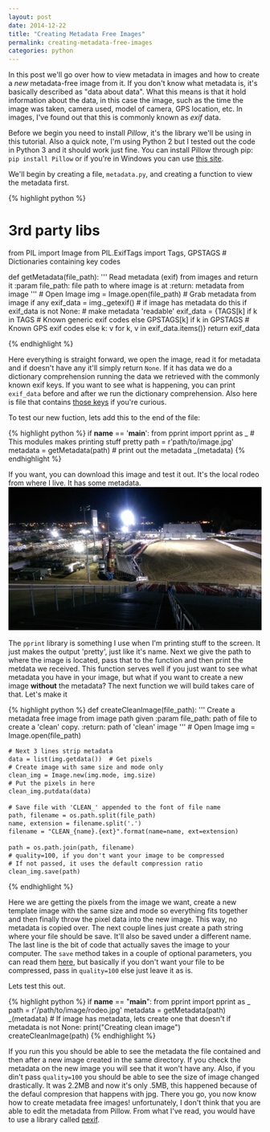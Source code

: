 ```yaml
---
layout: post
date: 2014-12-22
title: "Creating Metadata Free Images"
permalink: creating-metadata-free-images
categories: python
---
```


In this post we'll go over how to view metadata in images and how to create a *new* metadata-free image from it. If you don't know what metadata is, it's basically described as "data about data". What this means is that it hold information about the data, in this case the image, such as the time the image was taken, camera used, model of camera, GPS location, etc. In images, I've found out that this is commonly known as *exif* data.

Before we begin you need to install *Pillow*, it's the library we'll be using in this tutorial. Also a quick note, I'm using Python 2 but I tested out the code in Python 3 and it should work just fine. You can install Pillow through pip: `pip install Pillow` or if you're in Windows you can use [this site](http://www.lfd.uci.edu/~gohlke/pythonlibs/#pillow).

We'll begin by creating a file, `metadata.py`, and creating a function to view the metadata first.

{% highlight python %}
# 3rd party libs
from PIL import Image
from PIL.ExifTags import Tags, GPSTAGS  # Dictionaries containing key codes

def getMetadata(file_path):
    '''
    Read metadata (exif) from images and return it
    :param file_path: file path to where image is at
    :return: metadata from image
    '''
    # Open Image
    img = Image.open(file_path)
    # Grab metadata from image if any
    exif_data = img._getexif()
    # if image has metadata do this
    if exif_data is not None:
        # make metadata 'readable'
        exif_data = {TAGS[k] if k in TAGS  # Known generic exif codes
                     else GPSTAGS[k] if k in GPSTAGS  # Known GPS exif codes
                     else k: v for k, v in exif_data.items()}
    return exif_data

{% endhighlight %}

Here everything is straight forward, we open the image, read it for metadata and if doesn't have any it'll simply return `None`. If it has data we do a dictionary comprehension running the data we retrieved with the commonly known exif keys. If you want to see what is happening, you can print `exif_data` before and after we run the dictionary comprehension. Also here is file that contains [those keys](https://github.com/python-pillow/Pillow/blob/master/PIL/ExifTags.py) if you're curious.

To test our new fuction, lets add this to the end of the file:

{% highlight python %}
if __name__ == '__main__':
    from pprint import pprint as _ # This modules makes printing stuff pretty
    path = r'path/to/image.jpg'
    metadata = getMetadata(path)
    # print out the metadata
    _(metadata)
{% endhighlight %}

If you want, you can download this image and test it out. It's the local rodeo from where I live. It has some metadata.
![](/assets/images/posts/rodeo.jpg)

The `pprint` library is something I use when I'm printing stuff to the screen. It just makes the output 'pretty', just like it's name. Next we give the path to where the image is located, pass that to the function and then print the metdata we received. This function serves well if you just want to see what metadata you have in your image, but what if you want to create a new image **without** the metadata? The next function we will build takes care of that. Let's make it

{% highlight python %}
def createCleanImage(file_path):
    '''
    Create a metadata free image from image path given
    :param file_path: path of file to create a 'clean' copy.
    :return: path of 'clean' image
    '''
    # Open Image
    img = Image.open(file_path)

    # Next 3 lines strip metadata
    data = list(img.getdata())  # Get pixels
    # Create image with same size and mode only
    clean_img = Image.new(img.mode, img.size)
    # Put the pixels in here
    clean_img.putdata(data)

    # Save file with 'CLEAN_' appended to the font of file name
    path, filename = os.path.split(file_path)
    name, extension = filename.split('.')
    filename = "CLEAN_{name}.{ext}".format(name=name, ext=extension)

    path = os.path.join(path, filename)
    # quality=100, if you don't want your image to be compressed
    # If not passed, it uses the default compression ratio
    clean_img.save(path)
{% endhighlight %}

Here we are getting the pixels from the image we want, create a new template image with the same size and mode so everything fits together and then finally throw the pixel data into the new image. This way, no metadata is copied over. The next couple lines just create a path string where your file should be save. It'll also be saved under a different name. The last line is the bit of code that actually saves the image to your computer. The `save` method takes in a couple of optional parameters, you can read them [here](http://pillow.readthedocs.org/en/latest/handbook/image-file-formats.html#jpeg), but basically if you don't want your file to be compressed, pass in `quality=100` else just leave it as is.

Lets test this out.

{% highlight python %}
if __name__ == "__main__":
    from pprint import pprint as _
    path = r'/path/to/image/rodeo.jpg'
    metadata = getMetadata(path)
    _(metadata)
    # If image has metadata, lets create one that doesn't
    if metadata is not None:
        print("Creating clean image")
        createCleanImage(path)
{% endhighlight %}

If you run this you should be able to see the metadata the file contained and then after a new image created in the same directory. If you check the metadata on the new image you will see that it won't have any. Also, if you din't pass `quality=100` you should be able to see the size of image changed drastically. It was 2.2MB and now it's only .5MB, this happened because of the defaul compresion that happens with jpg. There you go, you now know how to create metadata free images! unfortunately, I don't think that you are able to edit the metadata from Pillow. From what I've read, you would have to use a library called [pexif](https://github.com/bennoleslie/pexif).
